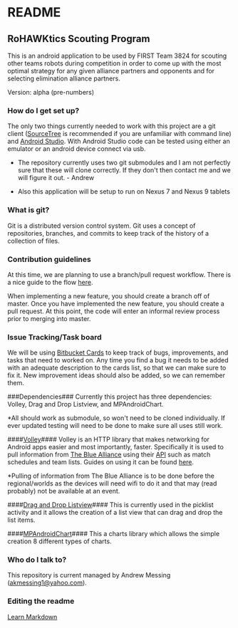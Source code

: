 # README #

## RoHAWKtics Scouting Program ##

This is an android application to be used by FIRST Team 3824 for scouting other teams robots during competition in order to come up with the most optimal strategy for any given alliance partners and opponents and for selecting elimination alliance partners.

Version: alpha (pre-numbers)


### How do I get set up? ###
The only two things currently needed to work with this project are a git client ([SourceTree](https://www.sourcetreeapp.com/) is recommended if you are unfamiliar with command line) and [Android Studio](https://developer.android.com/sdk/index.html). With Android Studio code can be tested using either an emulator or an android device connect via usb.

* The repository currently uses two git submodules and I am not perfectly sure that these will clone correctly. If they don't then contact me and we will figure it out. - Andrew

* Also this application will be setup to run on Nexus 7 and Nexus 9 tablets


### What is git? ###

Git is a distributed version control system. Git uses a concept of repositories, branches, and commits to keep track of the history of a collection of files.


### Contribution guidelines ###

At this time, we are planning to use a branch/pull request workflow. There is a nice guide to the flow [here](https://guides.github.com/introduction/flow/).

When implementing a new feature, you should create a branch off of master. Once you have implemented the new feature, you should create a pull request. At this point, the code will enter an informal review process prior to merging into master.

### Issue Tracking/Task board ###
We will be using [Bitbucket Cards](http://www.bitbucketcards.com/amessing/rohawkticsscouting) to keep track of bugs, improvements, and tasks that need to worked on. Any time you find a bug it needs to be added with an adequate description to the cards list, so that we can make sure to fix it. New improvement ideas should also be added, so we can remember them.


###Dependencies###
Currently this project has three dependencies: Volley, Drag and Drop Listview, and MPAndroidChart.

*All should work as submodule, so won't need to be cloned individually. If ever updated testing will need to be done to make sure all uses still work.

####[Volley](https://android.googlesource.com/platform/frameworks/volley)####
Volley is an HTTP library that makes networking for Android apps easier and most importantly, faster. Specifically it is used to pull information from [The Blue Alliance](http://www.thebluealliance.com/) using their [API](http://www.thebluealliance.com/apidocs) such as match schedules and team lists. Guides on using it can be found [here](http://developer.android.com/training/volley/index.html).

*Pulling of information from The Blue Alliance is to be done before the regional/worlds as the devices will need wifi to do it and that may (read probably) not be available at an event.

####[Drag and Drop Listview](https://github.com/JayH5/drag-sort-listview)####
This is currently used in the picklist activity and it allows the creation of a list view that can drag and drop the list items.

####[MPAndroidChart](https://github.com/PhilJay/MPAndroidChart)####
This a charts library which allows the simple creation 8 different types of charts. 
 
### Who do I talk to? ###

This repository is current managed by Andrew Messing (akmessing1@yahoo.com).

### Editing the readme ###
[Learn Markdown](https://bitbucket.org/tutorials/markdowndemo)